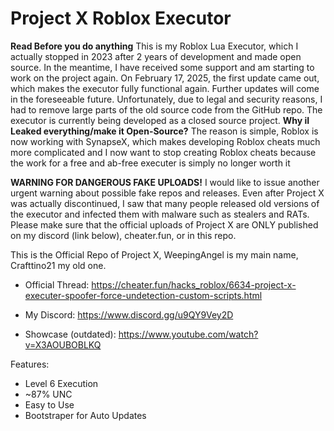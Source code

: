 # Project X Roblox Executor
**Read Before you do anything**
This is my Roblox Lua Executor, which I actually stopped in 2023 after 2 years of development and made open source. In the meantime, I have received some support and am starting to work on the project again. On February 17, 2025, the first update came out, which makes the executor fully functional again. Further updates will come in the foreseeable future. Unfortunately, due to legal and security reasons, I had to remove large parts of the old source code from the GitHub repo. The executor is currently being developed as a closed source project.
**Why iI Leaked everything/make it Open-Source?**
The reason is simple, Roblox is now working with SynapseX, which makes developing Roblox cheats
much more complicated and I now want to stop creating Roblox cheats because the work for a free and
ab-free executer is simply no longer worth it

**WARNING FOR DANGEROUS FAKE UPLOADS!**
I would like to issue another urgent warning about possible fake repos and releases. Even after Project X was actually discontinued, I saw that many people released old versions of the executor and infected them with malware such as stealers and RATs. Please make sure that the official uploads of Project X are ONLY published on my discord (link below), cheater.fun, or in this repo.

This is the Official Repo of Project X, WeepingAngel is my main name, Crafttino21 my old one.

- Official Thread: https://cheater.fun/hacks_roblox/6634-project-x-executer-spoofer-force-undetection-custom-scripts.html

- My Discord: https://www.discord.gg/u9QY9Vey2D

- Showcase (outdated): https://www.youtube.com/watch?v=X3AOUBOBLKQ

Features: 
- Level 6 Execution
- ~87% UNC
- Easy to Use
- Bootstraper for Auto Updates
